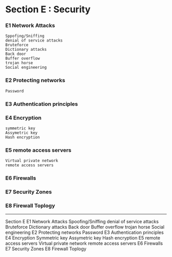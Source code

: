 Section E : Security
=========================
### E1 Network Attacks
	Sppofing/Sniffing
	denial of service attacks
	Bruteforce
	Dictionary attacks
	Back door
	Buffer overflow
	trojan horse
	Social engineering
### E2 Protecting networks
	Password
### E3 Authentication principles
### E4 Encryption
	symmetric key
	Assymetric key
	Hash encryption
### E5 remote access servers
	Virtual private network
	remote access servers
### E6 Firewalls
### E7 Security Zones
### E8 Firewall Toplogy


<hr>
Section E
E1 Network Attacks
Spoofing/Sniffing
denial of service attacks
Bruteforce
Dictionary attacks
Back door
Buffer overflow
trojan horse
Social engineering
E2 Protecting networks
Password
E3 Authentication principles
E4 Encryption
Symmetric key
Assymetric key
Hash encryption
E5 remote access servers
Virtual private network
remote access servers
E6 Firewalls
E7 Security Zones
E8 Firewall Toplogy
